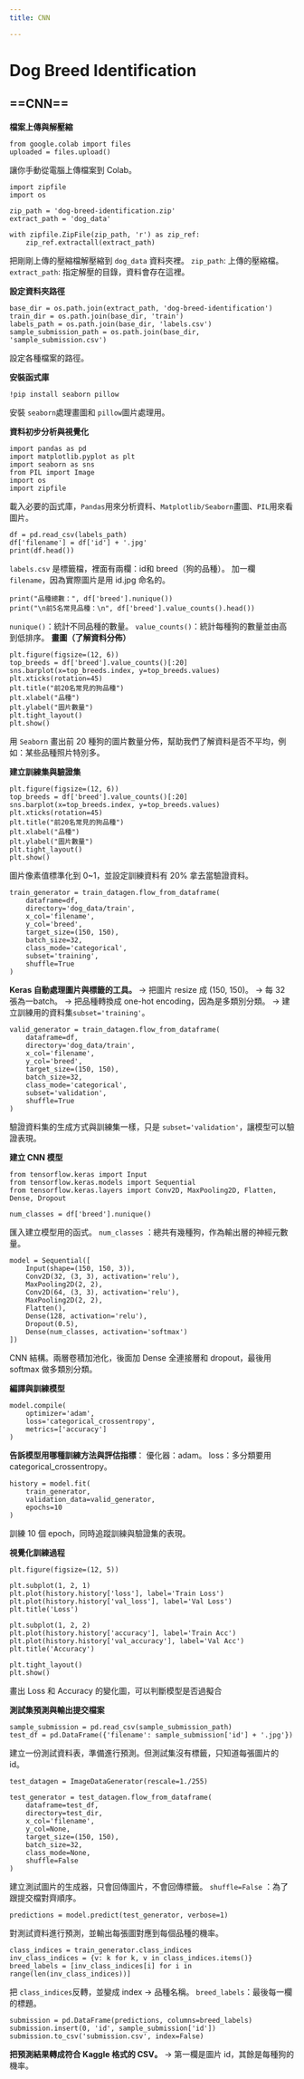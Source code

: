 ```yaml
---
title: CNN

---
```


#  Dog Breed Identification
## ==CNN==
**檔案上傳與解壓縮**
```iphnb
from google.colab import files
uploaded = files.upload()
```
讓你手動從電腦上傳檔案到 Colab。
```ipynb
import zipfile
import os

zip_path = 'dog-breed-identification.zip'
extract_path = 'dog_data'

with zipfile.ZipFile(zip_path, 'r') as zip_ref:
    zip_ref.extractall(extract_path)
```
把剛剛上傳的壓縮檔解壓縮到 ```dog_data``` 資料夾裡。
```zip_path```: 上傳的壓縮檔。
```extract_path```: 指定解壓的目錄，資料會存在這裡。

**設定資料夾路徑**
```ipynb
base_dir = os.path.join(extract_path, 'dog-breed-identification')
train_dir = os.path.join(base_dir, 'train')
labels_path = os.path.join(base_dir, 'labels.csv')
sample_submission_path = os.path.join(base_dir, 'sample_submission.csv')
```
設定各種檔案的路徑。

**安裝函式庫**
```ipynb
!pip install seaborn pillow
```
安裝 ```seaborn```處理畫圖和 ```pillow```圖片處理用。

**資料初步分析與視覺化**
```ipynb
import pandas as pd
import matplotlib.pyplot as plt
import seaborn as sns
from PIL import Image
import os
import zipfile
```
載入必要的函式庫，```Pandas```用來分析資料、```Matplotlib/Seaborn```畫圖、```PIL```用來看圖片。
```ipynb
df = pd.read_csv(labels_path)
df['filename'] = df['id'] + '.jpg'
print(df.head())
```
```labels.csv``` 是標籤檔，裡面有兩欄：id和 breed（狗的品種）。
加一欄 ```filename```，因為實際圖片是用 id.jpg 命名的。
```ipynb
print("品種總數：", df['breed'].nunique())
print("\n前5名常見品種：\n", df['breed'].value_counts().head())
```
```nunique()```：統計不同品種的數量。
```value_counts()```：統計每種狗的數量並由高到低排序。
**畫圖（了解資料分佈）**
```ipynb
plt.figure(figsize=(12, 6))
top_breeds = df['breed'].value_counts()[:20]
sns.barplot(x=top_breeds.index, y=top_breeds.values)
plt.xticks(rotation=45)
plt.title("前20名常見的狗品種")
plt.xlabel("品種")
plt.ylabel("圖片數量")
plt.tight_layout()
plt.show()
```
用 ```Seaborn``` 畫出前 20 種狗的圖片數量分佈，幫助我們了解資料是否不平均，例如：某些品種照片特別多。

**建立訓練集與驗證集**
```ipynb
plt.figure(figsize=(12, 6))
top_breeds = df['breed'].value_counts()[:20]
sns.barplot(x=top_breeds.index, y=top_breeds.values)
plt.xticks(rotation=45)
plt.title("前20名常見的狗品種")
plt.xlabel("品種")
plt.ylabel("圖片數量")
plt.tight_layout()
plt.show()
```
圖片像素值標準化到 0~1，並設定訓練資料有 20% 拿去當驗證資料。
```ipynb
train_generator = train_datagen.flow_from_dataframe(
    dataframe=df,
    directory='dog_data/train',
    x_col='filename',
    y_col='breed',
    target_size=(150, 150),
    batch_size=32,
    class_mode='categorical',
    subset='training',
    shuffle=True
)
```
**Keras 自動處理圖片與標籤的工具。**
→ 把圖片 resize 成 (150, 150)。
→ 每 32 張為一batch。
→ 把品種轉換成 one-hot encoding，因為是多類別分類。
→ 建立訓練用的資料集```subset='training'```。
```ipynb
valid_generator = train_datagen.flow_from_dataframe(
    dataframe=df,
    directory='dog_data/train',
    x_col='filename',
    y_col='breed',
    target_size=(150, 150),
    batch_size=32,
    class_mode='categorical',
    subset='validation',
    shuffle=True
)
```
驗證資料集的生成方式與訓練集一樣，只是 ```subset='validation'```，讓模型可以驗證表現。

**建立 CNN 模型**
```ipynb
from tensorflow.keras import Input
from tensorflow.keras.models import Sequential
from tensorflow.keras.layers import Conv2D, MaxPooling2D, Flatten, Dense, Dropout

num_classes = df['breed'].nunique()
```
匯入建立模型用的函式。
```num_classes``` ：總共有幾種狗，作為輸出層的神經元數量。
```ipynb
model = Sequential([
    Input(shape=(150, 150, 3)),
    Conv2D(32, (3, 3), activation='relu'),
    MaxPooling2D(2, 2),
    Conv2D(64, (3, 3), activation='relu'),
    MaxPooling2D(2, 2),
    Flatten(),
    Dense(128, activation='relu'),
    Dropout(0.5),
    Dense(num_classes, activation='softmax')
])
```
CNN 結構。兩層卷積加池化，後面加 Dense 全連接層和 dropout，最後用 softmax 做多類別分類。

**編譯與訓練模型**
```ipynb
model.compile(
    optimizer='adam',
    loss='categorical_crossentropy',
    metrics=['accuracy']
)
```
**告訴模型用哪種訓練方法與評估指標**：
優化器：adam。
loss：多分類要用 categorical_crossentropy。
```ipynb
history = model.fit(
    train_generator,
    validation_data=valid_generator,
    epochs=10
)
```
訓練 10 個 epoch，同時追蹤訓練與驗證集的表現。

**視覺化訓練過程**
```ipynb
plt.figure(figsize=(12, 5))

plt.subplot(1, 2, 1)
plt.plot(history.history['loss'], label='Train Loss')
plt.plot(history.history['val_loss'], label='Val Loss')
plt.title('Loss')

plt.subplot(1, 2, 2)
plt.plot(history.history['accuracy'], label='Train Acc')
plt.plot(history.history['val_accuracy'], label='Val Acc')
plt.title('Accuracy')

plt.tight_layout()
plt.show()
```
畫出 Loss 和 Accuracy 的變化圖，可以判斷模型是否過擬合

**測試集預測與輸出提交檔案**
```ipynb
sample_submission = pd.read_csv(sample_submission_path)
test_df = pd.DataFrame({'filename': sample_submission['id'] + '.jpg'})
```
建立一份測試資料表，準備進行預測。但測試集沒有標籤，只知道每張圖片的 id。
```ipynb
test_datagen = ImageDataGenerator(rescale=1./255)

test_generator = test_datagen.flow_from_dataframe(
    dataframe=test_df,
    directory=test_dir,
    x_col='filename',
    y_col=None,
    target_size=(150, 150),
    batch_size=32,
    class_mode=None,
    shuffle=False
)
```
建立測試圖片的生成器，只會回傳圖片，不會回傳標籤。
```shuffle=False``` ：為了跟提交檔對齊順序。
```ipynb
predictions = model.predict(test_generator, verbose=1)
```
對測試資料進行預測，並輸出每張圖對應到每個品種的機率。
```ipynb
class_indices = train_generator.class_indices
inv_class_indices = {v: k for k, v in class_indices.items()}
breed_labels = [inv_class_indices[i] for i in range(len(inv_class_indices))]
```
把 ```class_indices```反轉，並變成 index → 品種名稱。
```breed_labels```：最後每一欄的標題。
```ipynb
submission = pd.DataFrame(predictions, columns=breed_labels)
submission.insert(0, 'id', sample_submission['id'])
submission.to_csv('submission.csv', index=False)
```
**把預測結果轉成符合 Kaggle 格式的 CSV。**
→ 第一欄是圖片 id，其餘是每種狗的機率。
